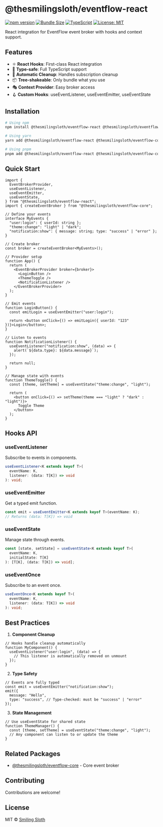# @thesmilingsloth/eventflow-react

[![npm version](https://img.shields.io/npm/v/@thesmilingsloth/eventflow-react.svg?style=flat)](https://www.npmjs.com/package/@thesmilingsloth/eventflow-react)
[![Bundle Size](https://img.shields.io/bundlephobia/minzip/@thesmilingsloth/eventflow-react)](https://bundlephobia.com/package/@thesmilingsloth/eventflow-react)
[![TypeScript](https://img.shields.io/badge/TypeScript-Ready-blue.svg)](https://www.typescriptlang.org)
[![License: MIT](https://img.shields.io/badge/License-MIT-yellow.svg)](https://opensource.org/licenses/MIT)

React integration for EventFlow event broker with hooks and context support.

## Features

- ⚛️ **React Hooks**: First-class React integration
- 🎯 **Type-safe**: Full TypeScript support
- 🔄 **Automatic Cleanup**: Handles subscription cleanup
- 📦 **Tree-shakeable**: Only bundle what you use
- 🎭 **Context Provider**: Easy broker access
- 🪝 **Custom Hooks**: useEventListener, useEventEmitter, useEventState

## Installation

```bash
# Using npm
npm install @thesmilingsloth/eventflow-react @thesmilingsloth/eventflow-core

# Using yarn
yarn add @thesmilingsloth/eventflow-react @thesmilingsloth/eventflow-core

# Using pnpm
pnpm add @thesmilingsloth/eventflow-react @thesmilingsloth/eventflow-core
```

## Quick Start

```tsx
import {
  EventBrokerProvider,
  useEventListener,
  useEventEmitter,
  useEventState,
} from "@thesmilingsloth/eventflow-react";
import { createEventBroker } from "@thesmilingsloth/eventflow-core";

// Define your events
interface MyEvents {
  "user:login": { userId: string };
  "theme:change": "light" | "dark";
  "notification:show": { message: string; type: "success" | "error" };
}

// Create broker
const broker = createEventBroker<MyEvents>();

// Provider setup
function App() {
  return (
    <EventBrokerProvider broker={broker}>
      <LoginButton />
      <ThemeToggle />
      <NotificationListener />
    </EventBrokerProvider>
  );
}

// Emit events
function LoginButton() {
  const emitLogin = useEventEmitter("user:login");

  return <button onClick={() => emitLogin({ userId: "123" })}>Login</button>;
}

// Listen to events
function NotificationListener() {
  useEventListener("notification:show", (data) => {
    alert(`${data.type}: ${data.message}`);
  });

  return null;
}

// Manage state with events
function ThemeToggle() {
  const [theme, setTheme] = useEventState("theme:change", "light");

  return (
    <button onClick={() => setTheme(theme === "light" ? "dark" : "light")}>
      Toggle Theme
    </button>
  );
}
```

## Hooks API

### useEventListener

Subscribe to events in components.

```typescript
useEventListener<K extends keyof T>(
  eventName: K,
  listener: (data: T[K]) => void
): void;
```

### useEventEmitter

Get a typed emit function.

```typescript
const emit = useEventEmitter<K extends keyof T>(eventName: K);
// Returns (data: T[K]) => void
```

### useEventState

Manage state through events.

```typescript
const [state, setState] = useEventState<K extends keyof T>(
  eventName: K,
  initialState: T[K]
): [T[K], (data: T[K]) => void];
```

### useEventOnce

Subscribe to an event once.

```typescript
useEventOnce<K extends keyof T>(
  eventName: K,
  listener: (data: T[K]) => void
): void;
```

## Best Practices

1. **Component Cleanup**

```tsx
// Hooks handle cleanup automatically
function MyComponent() {
  useEventListener("user:login", (data) => {
    // This listener is automatically removed on unmount
  });
}
```

2. **Type Safety**

```tsx
// Events are fully typed
const emit = useEventEmitter("notification:show");
emit({
  message: "Hello",
  type: "success", // Type-checked: must be "success" | "error"
});
```

3. **State Management**

```tsx
// Use useEventState for shared state
function ThemeManager() {
  const [theme, setTheme] = useEventState("theme:change", "light");
  // Any component can listen to or update the theme
}
```

## Related Packages

- [@thesmilingsloth/eventflow-core](https://www.npmjs.com/package/@thesmilingsloth/eventflow-core) - Core event broker

## Contributing

Contributions are welcome!

## License

MIT © [Smiling Sloth](https://github.com/thesmilingsloth)
